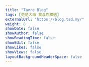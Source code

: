 ```yaml
---
title: "Tavre Blog"
tags: [茫茫大海 我与你相遇]
externalUrl: "https://blog.tsd.my/"
weight: 8
showDate: false
showAuthor: false
showReadingTime: false
showEdit: false
showLikes: false
showViews: false
layoutBackgroundHeaderSpace: false
---
```


